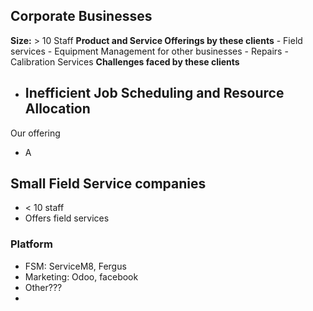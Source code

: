 ## Corporate Businesses
**Size:** > 10 Staff
**Product and Service Offerings by these clients**
	- Field services
	- Equipment Management for other businesses
	- Repairs
	- Calibration Services
**Challenges faced by these clients**
- **Inefficient Job Scheduling and Resource Allocation**
	- 
Our offering
- A 

## Small Field Service companies
- < 10 staff
- Offers field services
### Platform
- FSM: ServiceM8, Fergus
- Marketing: Odoo, facebook
- Other???
- 